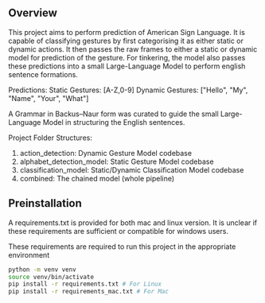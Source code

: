 ## Overview
This project aims to perform prediction of American Sign Language. It is capable of classifying gestures by first categorising it as either static or dynamic actions. It then passes the raw frames to either a static or dynamic model for prediction of the gesture. For tinkering, the model also passes these predictions into a small Large-Language Model to perform english sentence formations.

Predictions:
Static Gestures: [A-Z,0-9]
Dynamic Gestures: ["Hello", "My", "Name", "Your", "What"]

A Grammar in Backus–Naur form was curated to guide the small Large-Language Model in structuring the English sentences.

Project Folder Structures:
1. action\_detection: Dynamic Gesture Model codebase
2. alphabet\_detection\_model: Static Gesture Model codebase
3. classification\_model: Static/Dynamic Classification Model codebase
4. combined: The chained model (whole pipeline)

## Preinstallation
A requirements.txt is provided for both mac and linux version. It is unclear if these requirements are sufficient or compatible for windows users.

These requirements are required to run this project in the appropriate environment

```bash
python -m venv venv
source venv/bin/activate
pip install -r requirements.txt # For Linux
pip install -r requirements_mac.txt # For Mac
```
